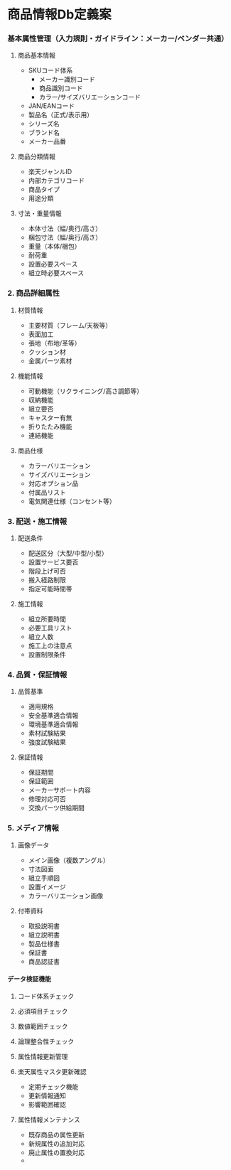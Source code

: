 # 商品情報Db定義案
###  基本属性管理（入力規則・ガイドライン：メーカー/ベンダー共通）
1. 商品基本情報
   - SKUコード体系
     - メーカー識別コード
     - 商品識別コード
     - カラー/サイズバリエーションコード
   - JAN/EANコード
   - 製品名（正式/表示用）
   - シリーズ名
   - ブランド名
   - メーカー品番

2. 商品分類情報
   - 楽天ジャンルID
   - 内部カテゴリコード
   - 商品タイプ
   - 用途分類

3. 寸法・重量情報
   - 本体寸法（幅/奥行/高さ）
   - 梱包寸法（幅/奥行/高さ）
   - 重量（本体/梱包）
   - 耐荷重
   - 設置必要スペース
   - 組立時必要スペース

### 2. 商品詳細属性
1. 材質情報
   - 主要材質（フレーム/天板等）
   - 表面加工
   - 張地（布地/革等）
   - クッション材
   - 金属パーツ素材

2. 機能情報
   - 可動機能（リクライニング/高さ調節等）
   - 収納機能
   - 組立要否
   - キャスター有無
   - 折りたたみ機能
   - 連結機能

3. 商品仕様
   - カラーバリエーション
   - サイズバリエーション
   - 対応オプション品
   - 付属品リスト
   - 電気関連仕様（コンセント等）

### 3. 配送・施工情報
1. 配送条件
   - 配送区分（大型/中型/小型）
   - 設置サービス要否
   - 階段上げ可否
   - 搬入経路制限
   - 指定可能時間帯

2. 施工情報
   - 組立所要時間
   - 必要工具リスト
   - 組立人数
   - 施工上の注意点
   - 設置制限条件

### 4. 品質・保証情報
1. 品質基準
   - 適用規格
   - 安全基準適合情報
   - 環境基準適合情報
   - 素材試験結果
   - 強度試験結果

2. 保証情報
   - 保証期間
   - 保証範囲
   - メーカーサポート内容
   - 修理対応可否
   - 交換パーツ供給期間

### 5. メディア情報
1. 画像データ
   - メイン画像（複数アングル）
   - 寸法図面
   - 組立手順図
   - 設置イメージ
   - カラーバリエーション画像

2. 付帯資料
   - 取扱説明書
   - 組立説明書
   - 製品仕様書
   - 保証書
   - 商品認証書
#### データ検証機能
   1. コード体系チェック
   1. 必須項目チェック
   1. 数値範囲チェック
   1. 論理整合性チェック



1. 属性情報更新管理
  1. 楽天属性マスタ更新確認
     - 定期チェック機能
     - 更新情報通知
     - 影響範囲確認
  2. 属性情報メンテナンス
     - 既存商品の属性更新
     - 新規属性の追加対応
     - 廃止属性の置換対応
     - 
